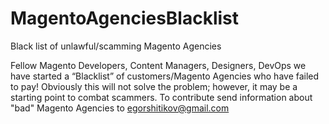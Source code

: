 # MagentoAgenciesBlacklist
Black list of unlawful/scamming Magento Agencies

Fellow Magento Developers, Content Managers, Designers, DevOps we have started a “Blacklist” of customers/Magento Agencies who have failed to pay! Obviously this will not solve the problem; however, it may be a starting point to combat scammers. To contribute send information about "bad" Magento Agencies to egorshitikov@gmail.com
